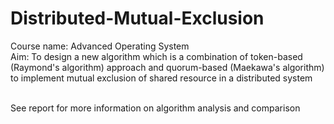 # Distributed-Mutual-Exclusion

Course name: Advanced Operating System <br>
Aim: To design a new algorithm which is a combination of token-based (Raymond's algorithm) approach and quorum-based (Maekawa's algorithm) to implement mutual exclusion of shared resource in a distributed system<br>

<br>
See report for more information on algorithm analysis and comparison
